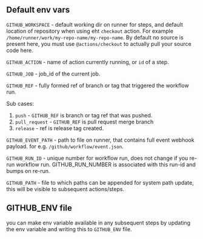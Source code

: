 

## Default env vars

`GITHUB_WORKSPACE` - default working dir on runner for steps, and default location of repository
when using eht `checkout` action. For example `/home/runner/work/my-repo-name/my-repo-name`. By default no source is present here, you must use `@actions/checkout` to actually pull your source code here.

`GITHUB_ACTION` - name of action currently running, or `id` of a step.

`GITHUB_JOB` - job_id of the current job.

`GITHUB_REF` - fully formed ref of branch or tag that triggered the workflow run.

Sub cases:
1. `push` - `GITHUB_REF` is branch or tag ref that was pushed.
2. `pull_request` - `GITHUB_REF` is pull request merge branch
3. `release` - ref is release tag created.

`GITHUB_EVENT_PATH` - path to file on runner, that contains full event webhook payload. for e.g. `/github/workflow/event.json`.

`GITHUB_RUN_ID` - unique number for workflow run, does not change if you re-run workflow run. GITHUB_RUN_NUMBER is associated with this run-id and bumps on re-run.

`GITHUB_PATH` - file to which paths can be appended for system path update, this will be visible to subsequent actions/steps.

## GITHUB_ENV file

you can make env variable available in any subsequent steps by updating the env variable
and writing this to `GITHUB_ENV` file.




